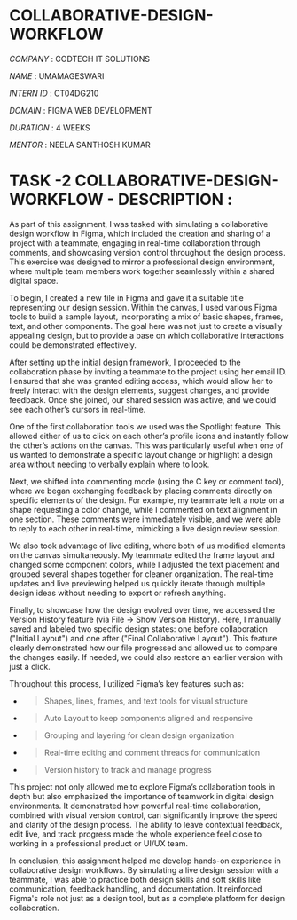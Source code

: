 # COLLABORATIVE-DESIGN-WORKFLOW

*COMPANY* : CODTECH IT SOLUTIONS

*NAME* : UMAMAGESWARI

*INTERN ID* : CT04DG210

*DOMAIN* : FIGMA WEB DEVELOPMENT

*DURATION* : 4 WEEKS

*MENTOR* : NEELA SANTHOSH KUMAR


# TASK -2 COLLABORATIVE-DESIGN-WORKFLOW - DESCRIPTION :

As part of this assignment, I was tasked with simulating a collaborative design workflow in Figma, which included the creation and sharing of a project with a teammate,
engaging in real-time collaboration through comments, and showcasing version control throughout the design process. This exercise was designed to mirror a professional design environment, where multiple team members work together seamlessly within a shared digital space.

To begin, I created a new file in Figma and gave it a suitable title representing our design session. Within the canvas, I used various Figma tools to build a sample layout, incorporating a mix of basic shapes, frames, text, and other components. The goal here was not just to create a visually appealing design, 
but to provide a base on which collaborative interactions could be demonstrated effectively.

After setting up the initial design framework, I proceeded to the collaboration phase by inviting a teammate to the project using her email ID.
I ensured that she was granted editing access, which would allow her to freely interact with the design elements, suggest changes, and provide feedback.
Once she joined, our shared session was active, and we could see each other’s cursors in real-time.

One of the first collaboration tools we used was the Spotlight feature. This allowed either of us to click on each other’s profile icons and instantly follow 
the other’s actions on the canvas. This was particularly useful when one of us wanted to demonstrate a specific layout change or highlight a design area without
needing to verbally explain where to look.

Next, we shifted into commenting mode (using the C key or comment tool), where we began exchanging feedback by placing comments directly on specific elements of the design. 
For example, my teammate left a note on a shape requesting a color change, while I commented on text alignment in one section. These comments were immediately visible, 
and we were able to reply to each other in real-time, mimicking a live design review session.

We also took advantage of live editing, where both of us modified elements on the canvas simultaneously. My teammate edited the frame layout and changed some component colors, 
while I adjusted the text placement and grouped several shapes together for cleaner organization. The real-time updates and live previewing helped us quickly iterate through multiple design ideas without needing to export or refresh anything.

Finally, to showcase how the design evolved over time, we accessed the Version History feature (via File → Show Version History). Here, I manually saved and labeled two specific
design states: one before collaboration ("Initial Layout") and one after ("Final Collaborative Layout"). This feature clearly demonstrated how our file progressed and allowed us to compare the changes easily. If needed, we could also restore an earlier version with just a click.

Throughout this process, I utilized Figma’s key features such as:

 - > Shapes, lines, frames, and text tools for visual structure

 - > Auto Layout to keep components aligned and responsive

 - > Grouping and layering for clean design organization

 - > Real-time editing and comment threads for communication

 - > Version history to track and manage progress

This project not only allowed me to explore Figma’s collaboration tools in depth but also emphasized the importance of teamwork in digital design environments. It demonstrated how powerful real-time collaboration, combined with visual version control, can significantly improve the speed and clarity of the design process. The ability to leave contextual feedback, edit live, and track progress made the whole experience feel close to working in a professional product or UI/UX team.

In conclusion, this assignment helped me develop hands-on experience in collaborative design workflows. By simulating a live design session with a teammate, I was able to practice both design skills and soft skills like communication, feedback handling, and documentation. It reinforced Figma's role not just as a design tool, but as a complete platform for design collaboration.




